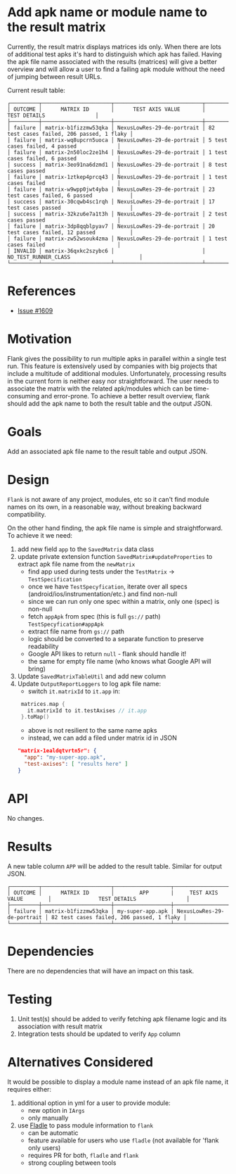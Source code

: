 # Add apk name or module name to the result matrix

Currently, the result matrix displays matrices ids only. When there are lots of additional test apks it's hard to distinguish which apk has failed. Having the apk file name associated with the results (matrices) will give a better overview and will allow a user to find a failing apk module without the need of jumping between result URLs.

Current result table:
```
┌─────────┬──────────────────────┬────────────────────────────┬───────────────────────────────────────────┐
│ OUTCOME │      MATRIX ID       │      TEST AXIS VALUE       │               TEST DETAILS                │
├─────────┼──────────────────────┼────────────────────────────┼───────────────────────────────────────────┤
│ failure │ matrix-b1fizzmw53qka │ NexusLowRes-29-de-portrait │ 82 test cases failed, 206 passed, 1 flaky │
│ failure │ matrix-wq8upcrn5uoca │ NexusLowRes-29-de-portrait │ 5 test cases failed, 4 passed             │
│ failure │ matrix-2n50loc2ze1h4 │ NexusLowRes-29-de-portrait │ 1 test cases failed, 6 passed             │
│ success │ matrix-3eo91na6dzmd1 │ NexusLowRes-29-de-portrait │ 8 test cases passed                       │
│ failure │ matrix-1ztkep4prcq43 │ NexusLowRes-29-de-portrait │ 1 test cases failed                       │
│ failure │ matrix-w9wpp0jwt4yba │ NexusLowRes-29-de-portrait │ 23 test cases failed, 6 passed            │
│ success │ matrix-30cqwb4sc1rqh │ NexusLowRes-29-de-portrait │ 17 test cases passed                      │
│ success │ matrix-32kzu6e7a1t3h │ NexusLowRes-29-de-portrait │ 2 test cases passed                       │
│ failure │ matrix-3dp8qqblpyav7 │ NexusLowRes-29-de-portrait │ 20 test cases failed, 12 passed           │
│ failure │ matrix-zw52wsouk4zma │ NexusLowRes-29-de-portrait │ 1 test cases failed                       │
│ INVALID │ matrix-36qxkc2szybc6 │                            │ NO_TEST_RUNNER_CLASS                      │
└─────────┴──────────────────────┴────────────────────────────┴───────────────────────────────────────────┘
```

# References

- [Issue #1609](https://github.com/Flank/flank/issues/1609)

# Motivation

Flank gives the possibility to run multiple apks in parallel within a single test run. This feature is extensively used by companies with big projects that include a multitude of additional modules. Unfortunately, processing results in the current form is neither easy nor straightforward. The user needs to associate the matrix with the related apk/modules which can be time-consuming and error-prone. To achieve a better result overview, flank should add the apk name to both the result table and the output JSON.

# Goals

Add an associated apk file name to the result table and output JSON.

# Design

`Flank` is not aware of any project, modules, etc so it can't find module names on its own, in a reasonable way, without breaking backward compatibility.

On the other hand finding, the apk file name is simple and straightforward. To achieve it we need:
1. add new field `app` to the `SavedMatrix` data class
2. update private extension function `SavedMatrix#updateProperties` to extract apk file name from the `newMatrix`
   * find app used during tests under the `TestMatrix` -> `TestSpecification`
   * once we have `TestSpecyfication`, iterate over all specs (android/ios/instrumentation/etc.) and find non-null
   * since we can run only one spec within a matrix, only one (spec) is non-null
   * fetch `appApk` from spec (this is full `gs://` path) `TestSpecyfication#appApk`
   * extract file name from `gs://` path
   * logic should be converted to a separate function to preserve readability
   * Google API likes to return `null` - flank should handle it!
   * the same for empty file name (who knows what Google API will bring)
3. Update `SavedMatrixTableUtil` and add new column
4. Update `OutputReportLoggers` to log apk file name:
   * switch `it.matrixId` to `it.app` in:
   ```kotlin
    matrices.map {
      it.matrixId to it.testAxises // it.app
    }.toMap()
   ```
   * above is not resilient to the same name apks
   * instead, we can add a filed under matrix id in JSON
   ```json
   "matrix-1ealdqtvrtn5r": {
     "app": "my-super-app.apk",
     "test-axises": [ "results here" ]
   }
   ```

# API

No changes.

# Results

A new table column `APP` will be added to the result table. Similar for output JSON.
```
┌─────────┬──────────────────────┬──────────────────┬────────────────────────────┬───────────────────────────────────────────┐
│ OUTCOME │      MATRIX ID       │        APP       |     TEST AXIS VALUE        │               TEST DETAILS                │
├─────────┼──────────────────────┼──────────────────┼────────────────────────────┼───────────────────────────────────────────┤
│ failure │ matrix-b1fizzmw53qka │ my-super-app.apk | NexusLowRes-29-de-portrait │ 82 test cases failed, 206 passed, 1 flaky │
└─────────┴──────────────────────┴──────────────────┴────────────────────────────┴───────────────────────────────────────────┘
```

# Dependencies

There are no dependencies that will have an impact on this task.

# Testing

1. Unit test(s) should be added to verify fetching apk filename logic and its association with result matrix
1. Integration tests should be updated to verify `App` column

# Alternatives Considered

It would be possible to display a module name instead of an apk file name, it requires either:
1. additional option in yml for a user to provide module:
   * new option in `IArgs`
   * only manually
2. use [Fladle](https://github.com/runningcode/fladle) to pass module information to `flank`
   * can be automatic
   * feature available for users who use `fladle` (not available for 'flank only users)
   * requires PR for both, `fladle` and `flank`
   * strong coupling between tools
